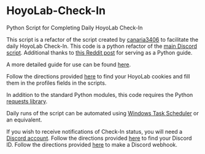 # HoyoLab-Check-In
Python Script for Completing Daily HoyoLab Check-In

This script is a refactor of the script created by [canaria3406](https://github.com/canaria3406) to facilitate the daily HoyoLab Check-In.
This code is a python refactor of the [main Discord script](https://github.com/canaria3406/hoyolab-auto-sign/blob/main/src/main-discord.gs).
Additional thanks to [this Reddit post](https://www.reddit.com/r/Genshin_Impact/comments/rohk7w/quick_tutorial_for_building_your_own_hoyolab/) for serving as a Python guide.

A more detailed guide for use can be found [here](https://github.com/canaria3406/hoyolab-auto-sign/blob/main/README.md).

Follow the directions provided [here](https://github.com/Joshua-Noakes1/mei-cards#2-getting-your-hoyolab-cookies) to find your HoyoLab cookies and fill them in the profiles fields in the scripts.

In addition to the standard Python modules, this code requires the Python [requests library](https://pypi.org/project/requests/).

Daily runs of the script can be automated using [Windows Task Scheduler](https://learn.microsoft.com/en-us/windows/win32/taskschd/starting-an-executable-daily) or an equivalent.

If you wish to receive notifications of Check-In status, you will need a [Discord account](https://support.discord.com/hc/en-us/articles/360033931551-Getting-Started#h_01H4RR2GE2FAK7DZ5W3765NGVT).
Follow the directions provided [here](https://support.discord.com/hc/en-us/articles/206346498-Where-can-I-find-my-User-Server-Message-ID#h_01HRSTXPS5H5D7JBY2QKKPVKNA) to find your Discord ID.
Follow the directions provided [here](https://support.discord.com/hc/en-us/articles/228383668-Intro-to-Webhooks) to make a Discord webhook.